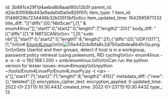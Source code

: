 id: 3b891ce29f1d4aeba8b8aaa180c12b3f
parent_id: d2dc83f066b443e9ada0d0a0e826f97c
item_type: 1
item_id: 01486f29b7234446b32b135f3bf5c6cc
item_updated_time: 1642695971332
title_diff: "[{\"diffs\":[[0,\"NbtScan\"],[1,\" & enum4linux\"]],\"start1\":0,\"start2\":0,\"length1\":7,\"length2\":20}]"
body_diff: "[{\"diffs\":[[1,\"# NBTSCAN\\\n\\\n> \"],[0,\"sudo nbt\"]],\"start1\":0,\"start2\":0,\"length1\":8,\"length2\":21},{\"diffs\":[[0,\"UDP/137)\"],[1,\"\\\n\\\n# <ins>Enum4Linux</ins>\\\n\\\n![05e442cbdbfa8c2d750adbdea6b4fc0a.png](:/fb4c97a763704c1bb50d801b2e0be1c2)\\\n\\\nGets Userlist and their groups, detect if host is in a workgroup, password policy retrieval (using poleenum), RID cycling\\\n\\\n> enum4linux -a -o -d -v 192.168.1.200 > smb/enumlinux.txt\\\n\\\nCan run the python version for lesser issues: enum4linuxpy\\\n\\\npython ~/tools/Enum4LinuxPy/Enum4LinuxPy.py -t &lt;ip&gt; -a\"]],\"start1\":71,\"start2\":71,\"length1\":8,\"length2\":415}]"
metadata_diff: {"new":{},"deleted":[]}
encryption_cipher_text: 
encryption_applied: 0
updated_time: 2022-01-23T15:10:30.443Z
created_time: 2022-01-23T15:10:30.443Z
type_: 13